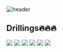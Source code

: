 ![header](https://capsule-render.vercel.app/api?type=waving&color=272343&height=250&section=header&text=Hello!%20지연비&fontSize=90&animation=fadeIn&fontAlignY=38&descAlignY=60&descAlign=62&fontColor=f7f7f7)

## Drillings🔥🔥🔥

<p align="left">

<img src="https://camo.githubusercontent.com/ccf80c66e730d98449a1026e298d8f66016d229c330a2e74a12fd9a7a3fad54b/68747470733a2f2f696d672e736869656c64732e696f2f62616467652f2d4a6176615363726970742d79656c6c6f77"/>

<img src="https://camo.githubusercontent.com/1ac6473281675f307506d953f1199a67c41394f9ef9f6e9ba96c986c8ee9700e/68747470733a2f2f696d672e736869656c64732e696f2f62616467652f2d547970655363726970742d626c7565"/>

<img src="https://camo.githubusercontent.com/f184dbe3f1a50a609d1d74c70ffc884ce85201cf687c49792baabfdfe29a5b09/68747470733a2f2f696d672e736869656c64732e696f2f62616467652f2d52656163742e6a732d64656570736b79626c7565"/>
  
<img src="https://camo.githubusercontent.com/deed67a3c1d4f798b50a6312774a231b321ab07398ac266de4ca06eee85551a9/68747470733a2f2f696d672e736869656c64732e696f2f62616467652f2d4e6578742e6a732d7768697465"/>

<img src="https://camo.githubusercontent.com/97cfeca0dbaee6a8e0b8e0109ef2d00707615dfe8dc9315f9a9a07eace3d1103/68747470733a2f2f696d672e736869656c64732e696f2f62616467652f2d48544d4c2d6f72616e6765"/>
  
<img src="https://camo.githubusercontent.com/2c98ef2fa4c8c8628d4ddf2f06a67e0802a904bde5e037e98468451dee62ddc5/68747470733a2f2f696d672e736869656c64732e696f2f62616467652f2d4353532d726564"/>

</p>
